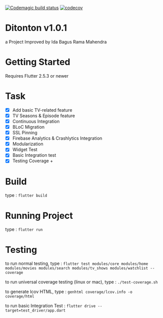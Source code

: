 [![Codemagic build status](https://api.codemagic.io/apps/617b756fa05d5ec5b323a0de/617b756fa05d5ec5b323a0dd/status_badge.svg)](https://codemagic.io/apps/617b756fa05d5ec5b323a0de/617b756fa05d5ec5b323a0dd/latest_build) [![codecov](https://codecov.io/gh/idabgsram/ditonton_app/branch/master/graph/badge.svg?token=WFN4DPWBDM)](https://codecov.io/gh/idabgsram/ditonton_app)

# Ditonton v1.0.1

a Project Improved by Ida Bagus Rama Mahendra

# Getting Started
Requires Flutter 2.5.3 or newer

# Task 
- [x] Add basic TV-related feature
- [x] TV Seasons & Episode feature
- [x] Continuous Integration
- [x] BLoC Migration
- [x] SSL Pinning
- [x] Firebase Analytics & Crashlytics Integration
- [x] Modularization
- [x] Widget Test
- [x] Basic Integration test
- [x] Testing Coverage +

# Build
type :
`flutter build`

# Running Project
type :
`flutter run`

# Testing
to run normal testing, type :
`flutter test modules/core modules/home modules/movies modules/search modules/tv_shows modules/watchlist --coverage`

to run universal coverage testing (linux or mac), type :
`./test-coverage.sh`

to generate lcov HTML, type :
`genhtml coverage/lcov.info -o coverage/html`

to run basic Integration Test :
`flutter drive --target=test_driver/app.dart` 